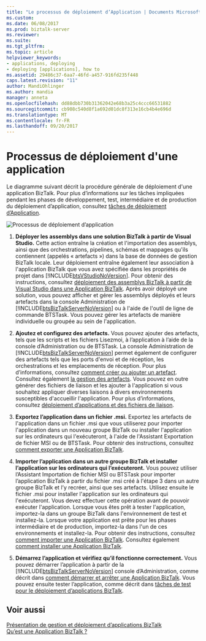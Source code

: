 ```yaml
---
title: "Le processus de déploiement d’Application | Documents Microsoft"
ms.custom: 
ms.date: 06/08/2017
ms.prod: biztalk-server
ms.reviewer: 
ms.suite: 
ms.tgt_pltfrm: 
ms.topic: article
helpviewer_keywords:
- applications, deploying
- deploying [applications], how to
ms.assetid: 29486c37-6aa7-46fd-a457-916fd235f448
caps.latest.revision: "11"
author: MandiOhlinger
ms.author: mandia
manager: anneta
ms.openlocfilehash: dd88dbb730b31362042e68b3a25c4ccc66531882
ms.sourcegitcommit: cb908c540d8f1a692d01dc8f313e16cb4b4e696d
ms.translationtype: MT
ms.contentlocale: fr-FR
ms.lasthandoff: 09/20/2017
---
```

# <a name="the-application-deployment-process"></a>Processus de déploiement d'une application
Le diagramme suivant décrit la procédure générale de déploiement d'une application BizTalk. Pour plus d’informations sur les tâches impliquées pendant les phases de développement, test, intermédiaire et de production du déploiement d’application, consultez [tâches de déploiement d’Application](../core/application-deployment-tasks.md).  
  
 ![Processus de déploiement d’application](../core/media/appdeploymentprocess.gif "AppDeploymentProcess")  
  
1.  **Déployer les assemblys dans une solution BizTalk à partir de Visual Studio.** Cette action entraîne la création et l'importation des assemblys, ainsi que des orchestrations, pipelines, schémas et mappages qu'ils contiennent (appelés « artefacts ») dans la base de données de gestion BizTalk locale. Leur déploiement entraîne également leur association à l'application BizTalk que vous avez spécifiée dans les propriétés de projet dans [!INCLUDE[btsVStudioNoVersion](../includes/btsvstudionoversion-md.md)]. Pour obtenir des instructions, consultez [déploiement des assemblys BizTalk à partir de Visual Studio dans une Application BizTalk](../core/deploying-biztalk-assemblies-from-visual-studio-into-a-biztalk-application.md). Après avoir déployé une solution, vous pouvez afficher et gérer les assemblys déployés et leurs artefacts dans la console Administration de [!INCLUDE[btsBizTalkServerNoVersion](../includes/btsbiztalkservernoversion-md.md)] ou à l'aide de l'outil de ligne de commande BTSTask. Vous pouvez gérer les artefacts de manière individuelle ou groupée au sein de l'application.  
  
2.  **Ajoutez et configurez des artefacts.** Vous pouvez ajouter des artefacts, tels que les scripts et les fichiers Lisezmoi, à l’application à l’aide de la console d’Administration ou de BTSTask. La console Administration de [!INCLUDE[btsBizTalkServerNoVersion](../includes/btsbiztalkservernoversion-md.md)] permet également de configurer des artefacts tels que les ports d'envoi et de réception, les orchestrations et les emplacements de réception. Pour plus d’informations, consultez [comment créer ou ajouter un artefact](../core/how-to-create-or-add-an-artifact.md). Consultez également [la gestion des artefacts](../core/managing-artifacts.md). Vous pouvez en outre générer des fichiers de liaison et les ajouter à l'application si vous souhaitez appliquer diverses liaisons à divers environnements susceptibles d'accueillir l'application. Pour plus d’informations, consultez [déploiement d’applications et des fichiers de liaison](../core/binding-files-and-application-deployment.md).  
  
3.  **Exportez l’application dans un fichier .msi.** Exportez les artefacts de l'application dans un fichier .msi que vous utiliserez pour importer l'application dans un nouveau groupe BizTalk ou installer l'application sur les ordinateurs qui l'exécuteront, à l'aide de l'Assistant Exportation de fichier MSI ou de BTSTask. Pour obtenir des instructions, consultez [comment exporter une Application BizTalk](../core/how-to-export-a-biztalk-application.md).  
  
4.  **Importer l’application dans un autre groupe BizTalk et installer l’application sur les ordinateurs qui l’exécuteront.** Vous pouvez utiliser l’Assistant Importation de fichier MSI ou BTSTask pour importer l’application BizTalk à partir du fichier .msi créé à l'étape 3 dans un autre groupe BizTalk et l’y recréer, ainsi que ses artefacts. Utilisez ensuite le fichier .msi pour installer l'application sur les ordinateurs qui l'exécuteront. Vous devez effectuer cette opération avant de pouvoir exécuter l'application. Lorsque vous êtes prêt à tester l'application, importez-la dans un groupe BizTalk dans l'environnement de test et installez-la. Lorsque votre application est prête pour les phases intermédiaire et de production, importez-la dans l'un de ces environnements et installez-la. Pour obtenir des instructions, consultez [comment importer une Application BizTalk](../core/how-to-import-a-biztalk-application.md). Consultez également [comment installer une Application BizTalk](../core/how-to-install-a-biztalk-application.md).  
  
5.  **Démarrez l’application et vérifiez qu’il fonctionne correctement.** Vous pouvez démarrer l’application à partir de la [!INCLUDE[btsBizTalkServerNoVersion](../includes/btsbiztalkservernoversion-md.md)] console d’Administration, comme décrit dans [comment démarrer et arrêter une Application BizTalk](../core/how-to-start-and-stop-a-biztalk-application.md). Vous pouvez ensuite tester l’application, comme décrit dans [tâches de test pour le déploiement d’applications BizTalk](../core/testing-tasks-for-biztalk-application-deployment.md).  
  
## <a name="see-also"></a>Voir aussi  
 [Présentation de gestion et déploiement d’applications BizTalk](../core/understanding-biztalk-application-deployment-and-management.md)   
 [Qu’est une Application BizTalk ?](../core/what-is-a-biztalk-application.md)